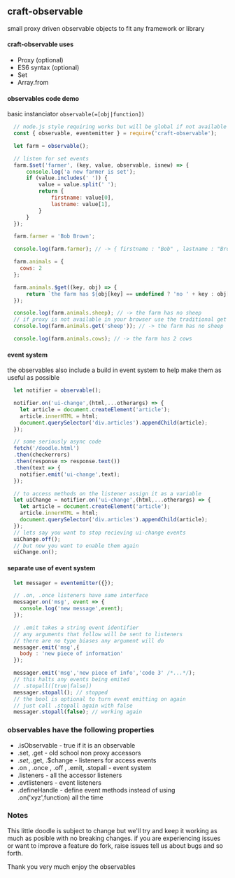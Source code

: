 ## craft-observable
small proxy driven observable objects to fit any framework or library

#### craft-observable uses
* Proxy (optional)
* ES6 syntax (optional)
* Set
* Array.from

#### observables code demo
basic instanciator ``observable(=[obj|function])``

```javascript
  // node.js style requiring works but will be global if not available
  const { observable, eventemitter } = require('craft-observable');

  let farm = observable();

  // listen for set events
  farm.$set('farmer', (key, value, observable, isnew) => {
      console.log('a new farmer is set');
      if (value.includes(' ')) {
          value = value.split(' ');
          return {
              firstname: value[0],
              lastname: value[1],
          }
      }
  });

  farm.farmer = 'Bob Brown';

  console.log(farm.farmer); // -> { firstname : "Bob" , lastname : "Brown" }

  farm.animals = {
    cows: 2
  };

  farm.animals.$get((key, obj) => {
      return `the farm has ${obj[key] == undefined ? 'no ' + key : obj[key] + ' ' + key}`;
  });

  console.log(farm.animals.sheep); // -> the farm has no sheep
  // if proxy is not available in your browser use the traditional get and set accessor methods
  console.log(farm.animals.get('sheep')); // -> the farm has no sheep

  console.log(farm.animals.cows); // -> the farm has 2 cows
```
#### event system
the observables also include a build in event system to help make them as useful as possible
```javascript
  let notifier = observable();

  notifier.on('ui-change',(html,...otherargs) => {
    let article = document.createElement('article');
    article.innerHTML = html;
    document.querySelector('div.articles').appendChild(article);
  });

  // some seriously async code
  fetch('/doodle.html')
  .then(checkerrors)
  .then(response => response.text())
  .then(text => {
    notifier.emit('ui-change',text);
  });

  // to access methods on the listener assign it as a variable
  let uiChange = notifier.on('ui-change',(html,...otherargs) => {
    let article = document.createElement('article');
    article.innerHTML = html;
    document.querySelector('div.articles').appendChild(article);
  });
  // lets say you want to stop recieving ui-change events
  uiChange.off();
  // but now you want to enable them again
  uiChange.on();
```
#### separate use of event system

```javascript
  let messager = eventemitter({});

  // .on, .once listeners have same interface
  messager.on('msg', event => {
    console.log('new message',event);
  });

  // .emit takes a string event identifier
  // any arguments that follow will be sent to listeners
  // there are no type biases any argument will do
  messager.emit('msg',{
    body : 'new piece of information'
  });

  messager.emit('msg','new piece of info','code 3' /*...*/);
  // this halts any events being emited
  // .stopall([true|false])
  messager.stopall(); // stopped
  // the bool is optional to turn event emitting on again
  // just call .stopall again with false
  messager.stopall(false); // working again
```

### observables have the following properties
* .isObservable - true if it is an observable
* .set, .get - old school non proxy accessors
* .$set, .$get, .$change - listeners for access events
* .on , .once , .off , .emit, .stopall - event system
* .listeners - all the accessor listeners
* .evtlisteners - event listeners
* .defineHandle - define event methods instead of using .on('xyz',function) all the time

### Notes
This little doodle is subject to change but we'll try and keep it working as much as posible
with no breaking changes. if you are experiencing issues or want to improve a feature do fork,
raise issues tell us about bugs and so forth.

Thank you very much enjoy the observables
